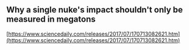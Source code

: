 ## Why a single nuke's impact shouldn't only be measured in megatons
  
  [https://www.sciencedaily.com/releases/2017/07/170713082621.htm](https://www.sciencedaily.com/releases/2017/07/170713082621.htm)